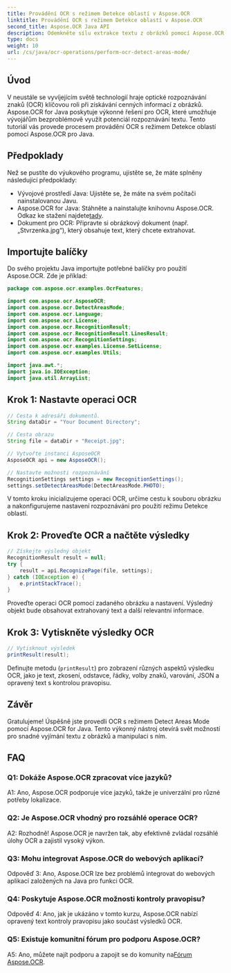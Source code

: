 ```yaml
---
title: Provádění OCR s režimem Detekce oblastí v Aspose.OCR
linktitle: Provádění OCR s režimem Detekce oblastí v Aspose.OCR
second_title: Aspose.OCR Java API
description: Odemkněte sílu extrakce textu z obrázků pomocí Aspose.OCR for Java. Komplexní výukový program OCR s režimem Detekce oblastí.
type: docs
weight: 10
url: /cs/java/ocr-operations/perform-ocr-detect-areas-mode/
---
```

## Úvod

V neustále se vyvíjejícím světě technologií hraje optické rozpoznávání znaků (OCR) klíčovou roli při získávání cenných informací z obrázků. Aspose.OCR for Java poskytuje výkonné řešení pro OCR, které umožňuje vývojářům bezproblémově využít potenciál rozpoznávání textu. Tento tutoriál vás provede procesem provádění OCR s režimem Detekce oblastí pomocí Aspose.OCR pro Java.

## Předpoklady

Než se pustíte do výukového programu, ujistěte se, že máte splněny následující předpoklady:

- Vývojové prostředí Java: Ujistěte se, že máte na svém počítači nainstalovanou Javu.
-  Aspose.OCR for Java: Stáhněte a nainstalujte knihovnu Aspose.OCR. Odkaz ke stažení najdete[tady](https://releases.aspose.com/ocr/java/).
- Dokument pro OCR: Připravte si obrázkový dokument (např. „Stvrzenka.jpg“), který obsahuje text, který chcete extrahovat.

## Importujte balíčky

Do svého projektu Java importujte potřebné balíčky pro použití Aspose.OCR. Zde je příklad:

```java
package com.aspose.ocr.examples.OcrFeatures;

import com.aspose.ocr.AsposeOCR;
import com.aspose.ocr.DetectAreasMode;
import com.aspose.ocr.Language;
import com.aspose.ocr.License;
import com.aspose.ocr.RecognitionResult;
import com.aspose.ocr.RecognitionResult.LinesResult;
import com.aspose.ocr.RecognitionSettings;
import com.aspose.ocr.examples.License.SetLicense;
import com.aspose.ocr.examples.Utils;

import java.awt.*;
import java.io.IOException;
import java.util.ArrayList;
```

## Krok 1: Nastavte operaci OCR

```java
// Cesta k adresáři dokumentů.
String dataDir = "Your Document Directory";

// Cesta obrazu
String file = dataDir + "Receipt.jpg";

// Vytvořte instanci AsposeOCR
AsposeOCR api = new AsposeOCR();

// Nastavte možnosti rozpoznávání
RecognitionSettings settings = new RecognitionSettings();
settings.setDetectAreasMode(DetectAreasMode.PHOTO);
```

V tomto kroku inicializujeme operaci OCR, určíme cestu k souboru obrázku a nakonfigurujeme nastavení rozpoznávání pro použití režimu Detekce oblastí.

## Krok 2: Proveďte OCR a načtěte výsledky

```java
// Získejte výsledný objekt
RecognitionResult result = null;
try {
    result = api.RecognizePage(file, settings);
} catch (IOException e) {
    e.printStackTrace();
}
```

Proveďte operaci OCR pomocí zadaného obrázku a nastavení. Výsledný objekt bude obsahovat extrahovaný text a další relevantní informace.

## Krok 3: Vytiskněte výsledky OCR

```java
// Vytisknout výsledek
printResult(result);
```

Definujte metodu (`printResult`) pro zobrazení různých aspektů výsledku OCR, jako je text, zkosení, odstavce, řádky, volby znaků, varování, JSON a opravený text s kontrolou pravopisu.

## Závěr

Gratulujeme! Úspěšně jste provedli OCR s režimem Detect Areas Mode pomocí Aspose.OCR for Java. Tento výkonný nástroj otevírá svět možností pro snadné vyjímání textu z obrázků a manipulaci s ním.

## FAQ

### Q1: Dokáže Aspose.OCR zpracovat více jazyků?

A1: Ano, Aspose.OCR podporuje více jazyků, takže je univerzální pro různé potřeby lokalizace.

### Q2: Je Aspose.OCR vhodný pro rozsáhlé operace OCR?

A2: Rozhodně! Aspose.OCR je navržen tak, aby efektivně zvládal rozsáhlé úlohy OCR a zajistil vysoký výkon.

### Q3: Mohu integrovat Aspose.OCR do webových aplikací?

Odpověď 3: Ano, Aspose.OCR lze bez problémů integrovat do webových aplikací založených na Java pro funkci OCR.

### Q4: Poskytuje Aspose.OCR možnosti kontroly pravopisu?

Odpověď 4: Ano, jak je ukázáno v tomto kurzu, Aspose.OCR nabízí opravený text kontroly pravopisu jako součást výsledků OCR.

### Q5: Existuje komunitní fórum pro podporu Aspose.OCR?

 A5: Ano, můžete najít podporu a zapojit se do komunity na[Fórum Aspose.OCR](https://forum.aspose.com/c/ocr/16).